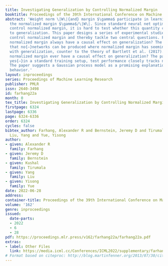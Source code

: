 ```yaml
---
title: Investigating Generalization by Controlling Normalized Margin
booktitle: Proceedings of the 39th International Conference on Machine Learning
abstract: 'Weight norm \|W\|{and} margin $\gamma$ participate in learning theory via
  the normalized margin $\gamma$/\|W\|. Since standard neural net optimizers do not
  control normalized margin, it is hard to test whether this quantity causally relates
  to generalization. This paper designs a series of experimental studies that explicitly
  control normalized margin and thereby tackle two central questions. First: does
  normalized margin always have a causal effect on generalization? The paper finds
  that no{—}networks can be produced where normalized margin has seemingly no relationship
  with generalization, counter to the theory of Bartlett et al. (2017). Second: does
  normalized margin ever have a causal effect on generalization? The paper finds that
  yes{—}in a standard training setup, test performance closely tracks normalized margin.
  The paper suggests a Gaussian process model as a promising explanation for this
  behavior.'
layout: inproceedings
series: Proceedings of Machine Learning Research
publisher: PMLR
issn: 2640-3498
id: farhang22a
month: 0
tex_title: Investigating Generalization by Controlling Normalized Margin
firstpage: 6324
lastpage: 6336
page: 6324-6336
order: 6324
cycles: false
bibtex_author: Farhang, Alexander R and Bernstein, Jeremy D and Tirumala, Kushal and
  Liu, Yang and Yue, Yisong
author:
- given: Alexander R
  family: Farhang
- given: Jeremy D
  family: Bernstein
- given: Kushal
  family: Tirumala
- given: Yang
  family: Liu
- given: Yisong
  family: Yue
date: 2022-06-28
address:
container-title: Proceedings of the 39th International Conference on Machine Learning
volume: '162'
genre: inproceedings
issued:
  date-parts:
  - 2022
  - 6
  - 28
pdf: https://proceedings.mlr.press/v162/farhang22a/farhang22a.pdf
extras:
- label: Other Files
  link: https://media.icml.cc/Conferences/ICML2022/supplementary/farhang22a-supp.zip
# Format based on citeproc: http://blog.martinfenner.org/2013/07/30/citeproc-yaml-for-bibliographies/
---
```

